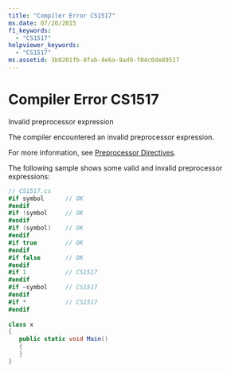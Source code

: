 ```yaml
---
title: "Compiler Error CS1517"
ms.date: 07/20/2015
f1_keywords: 
  - "CS1517"
helpviewer_keywords: 
  - "CS1517"
ms.assetid: 3b0201fb-8fab-4e6a-9ad9-f04c0de89517
---
```

# Compiler Error CS1517
Invalid preprocessor expression  
  
 The compiler encountered an invalid preprocessor expression.  
  
 For more information, see [Preprocessor Directives](../language-reference/preprocessor-directives/index.md).  
  
 The following sample shows some valid and invalid preprocessor expressions:  
  
```csharp  
// CS1517.cs  
#if symbol      // OK  
#endif  
#if !symbol     // OK  
#endif  
#if (symbol)    // OK  
#endif  
#if true        // OK  
#endif  
#if false       // OK  
#endif  
#if 1           // CS1517  
#endif  
#if ~symbol     // CS1517  
#endif  
#if *           // CS1517  
#endif  
  
class x  
{  
   public static void Main()  
   {  
   }  
}  
```
